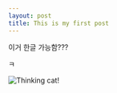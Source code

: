 ```yaml
---
layout: post
title: This is my first post
---
```


이거 한글 가능함???

ㅋ

![Thinking cat!](https://avatars2.githubusercontent.com/u/16080882?v=3&s=460 )
